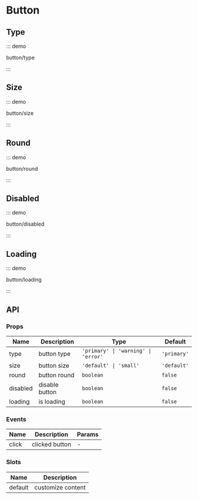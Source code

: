 # Button

## Type

::: demo

button/type

:::

## Size

::: demo

button/size

:::

## Round

::: demo

button/round

:::

## Disabled

::: demo

button/disabled

:::

## Loading

::: demo

button/loading

:::

## API

### Props

| Name     | Description    | Type                                | Default     |
| -------- | -------------- | ----------------------------------- | ----------- |
| type     | button type    | `'primary' \| 'warning' \| 'error'` | `'primary'` |
| size     | button size    | `'default' \| 'small'`              | `'default'` |
| round    | button round   | `boolean`                           | `false`     |
| disabled | disable button | `boolean`                           | `false`     |
| loading  | is loading     | `boolean`                           | `false`     |

### Events

| Name  | Description    | Params |
| ----- | -------------- | ------ |
| click | clicked button | -      |

### Slots

| Name    | Description       |
| ------- | ----------------- |
| default | customize content |
